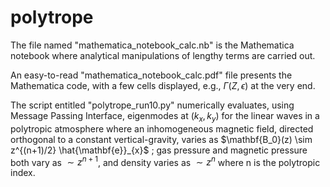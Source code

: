 # polytrope

The file named "mathematica_notebook_calc.nb" is the Mathematica notebook where analytical manipulations of lengthy terms are carried out.

An easy-to-read "mathematica_notebook_calc.pdf" file presents the Mathematica code, with a few cells displayed, e.g., $\Gamma(Z,\epsilon)$ at the very end.

The script entitled "polytrope_run10.py" numerically evaluates, using Message Passing Interface, eigenmodes at $(k_x, k_y)$ for the linear waves in a polytropic atmosphere where an inhomogeneous magnetic field, directed orthogonal to a constant vertical-gravity, varies as $\mathbf{B_0}(z) \sim z^{(n+1)/2} \hat{\mathbf{e}}_{x}$ ; gas pressure and magnetic pressure both vary as $\sim z^{n+1}$, and density varies as $\sim z^n$ where n is the polytropic index.

